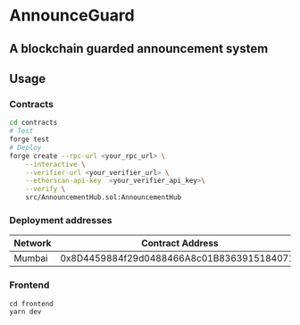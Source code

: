 # AnnounceGuard
## A blockchain guarded announcement system

## Usage
### Contracts

```sh
cd contracts
# Test
forge test
# Deploy
forge create --rpc-url <your_rpc_url> \
    --interactive \
    --verifier-url <your_verifier_url> \
    --etherscan-api-key  <your_verifier_api_key>\
    --verify \
    src/AnnouncementHub.sol:AnnouncementHub
```

### Deployment addresses
| Network | Contract Address                           |
| ------- | ------------------------------------------ |
| Mumbai  | 0x8D4459884f29d0488466A8c01B8363915184071c |

### Frontend
```
cd frontend
yarn dev
```

